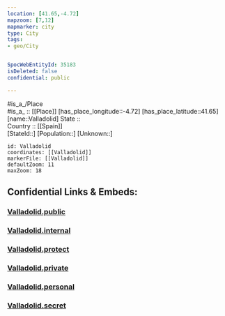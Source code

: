 ```yaml
---
location: [41.65,-4.72] 
mapzoom: [7,12] 
mapmarker: city 
type: City
tags:
- geo/City


SpocWebEntityId: 35183
isDeleted: false
confidential: public

---
```

#is_a_/Place  
#is_a_ :: [[Place]] 
[has_place_longitude::-4.72] 
[has_place_latitude::41.65] 
[name::Valladolid] 
State ::  
Country :: [[Spain]]  
[StateId::] 
[Population::] 
[Unknown::] 


```leaflet
id: Valladolid
coordinates: [[Valladolid]] 
markerFile: [[Valladolid]] 
defaultZoom: 11 
maxZoom: 18
```


## Confidential Links & Embeds: 

### [Valladolid.public](/_public/\Earth\Continent\Europe\Europe~South\Spain\Provinces~Spain\Castilla_y_León\counties~Castillay_León\Valladolid.Province\cities~ValladolidValladolid.public.md) 

### [Valladolid.internal](/_internal/\Earth\Continent\Europe\Europe~South\Spain\Provinces~Spain\Castilla_y_León\counties~Castillay_León\Valladolid.Province\cities~ValladolidValladolid.internal.md) 

### [Valladolid.protect](/_protect/\Earth\Continent\Europe\Europe~South\Spain\Provinces~Spain\Castilla_y_León\counties~Castillay_León\Valladolid.Province\cities~ValladolidValladolid.protect.md) 

### [Valladolid.private](/_private/\Earth\Continent\Europe\Europe~South\Spain\Provinces~Spain\Castilla_y_León\counties~Castillay_León\Valladolid.Province\cities~ValladolidValladolid.private.md) 

### [Valladolid.personal](/_personal/\Earth\Continent\Europe\Europe~South\Spain\Provinces~Spain\Castilla_y_León\counties~Castillay_León\Valladolid.Province\cities~ValladolidValladolid.personal.md) 

### [Valladolid.secret](/_secret/\Earth\Continent\Europe\Europe~South\Spain\Provinces~Spain\Castilla_y_León\counties~Castillay_León\Valladolid.Province\cities~ValladolidValladolid.secret.md)

